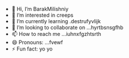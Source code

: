- 👋 Hi, I’m BarakMilishniy
- 👀 I’m interested in creeps
- 🌱 I’m currently learning .destrufyvlijk
- 💞️ I’m looking to collaborate on ...hyrtbsnsgfhb
- 📫 How to reach me ...iuhnxfgzhtsrth
- 😄 Pronouns: ...fvewf
- ⚡ Fun fact: yo yo 
<!--
BarakMilishniy/BarakMilishniy is a ✨ special ✨ repository because its `README.md` (this file) appears on your GitHub profile.
You can click the Preview link to take a look at your changes.
--
